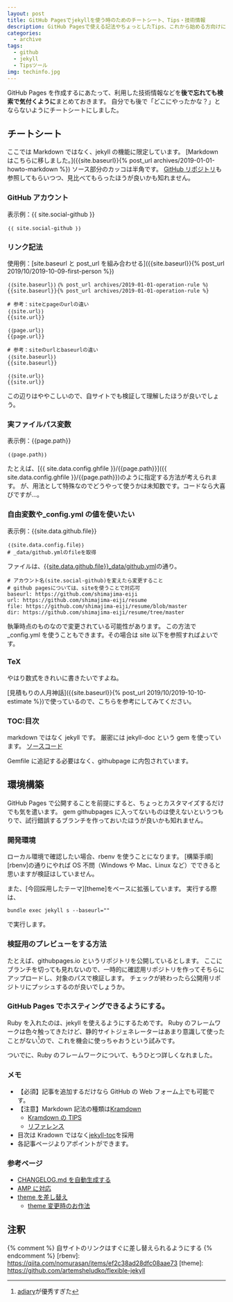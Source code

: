 ```yaml
---
layout: post
title: GitHub Pagesでjekyllを使う時のためのチートシート、Tips・技術情報
description: GitHub Pagesで使える記法やちょっとしたTips、これから始める方向けに環境構築を残します。
categories:
  - archive
tags:
  - github
  - jekyll
  - Tipsツール
img: techinfo.jpg
---
```


GitHub Pages を作成するにあたって、利用した技術情報などを**後で忘れても検索で気付くように**まとめておきます。
自分でも後で「どこにやったかな？」とならないようにチートシートにしました。

## チートシート

ここでは Markdown ではなく、jekyll の機能に限定しています。
[Markdown はこちらに移しました。]({{site.baseurl}}{% post_url archives/2019-01-01-howto-markdown %})
ソース部分のカッコは半角です。
[GitHub リポジトリ]({{site.data.github.url}})も参照してもらいつつ、見比べてもらったほうが良いかも知れません。

### GitHub アカウント

表示例：{{ site.social-github }}

```
｛｛ site.social-github ｝｝
```

### リンク記法

使用例：[site.baseurl と post_url を組み合わせる]({{site.baseurl}}{% post_url 2019/10/2019-10-09-first-person %})

```
｛｛site.baseurl｝｝｛% post_url archives/2019-01-01-operation-rule %｝
{{site.baseurl}}{% post_url archives/2019-01-01-operation-rule %}

# 参考：siteとpageのurlの違い
｛｛site.url｝｝
{{site.url}}

｛｛page.url｝｝
{{page.url}}

# 参考：siteのurlとbaseurlの違い
｛｛site.baseurl｝｝
{{site.baseurl}}

｛｛site.url｝｝
{{site.url}}

```

この辺りはややこしいので、自サイトでも検証して理解したほうが良いでしょう。

### 実ファイルパス変数

表示例：{{page.path}}

```
｛｛page.path｝｝
```

たとえば、[{{ site.data.config.ghfile }}/{{page.path}}]({{ site.data.config.ghfile }}/{{page.path}})のように指定する方法が考えられます。
が、用法として特殊なのでどうやって使うかは未知数です。コードなら大喜びですが…。

### 自由変数や\_config.yml の値を使いたい

表示例：{{site.data.github.file}}

```
｛｛site.data.config.file｝｝
# _data/github.ymlのfileを取得
```

ファイルは、[{{site.data.github.file}}\_data/github.yml]({{site.data.github.file}}/_data/github.yml)の通り。

```
# アカウント名(site.social-github)を変えたら変更すること
# github pagesについては、siteを使うことで対応可
baseurl: https://github.com/shimajima-eiji
url: https://github.com/shimajima-eiji/resume
file: https://github.com/shimajima-eiji/resume/blob/master
dir: https://github.com/shimajima-eiji/resume/tree/master
```

執筆時点のものなので変更されている可能性があります。
この方法で\_config.yml を使うこともできます。その場合は site 以下を参照すればよいです。

### TeX

やはり数式をきれいに書きたいですよね。

[見積もりの人月神話]({{site.baseurl}}{% post_url 2019/10/2019-10-10-estimate %})で使っているので、こちらを参考にしてみてください。

### TOC:目次

markdown ではなく jekyll です。
厳密には jekyll-doc という gem を使っています。
[ソースコード]({{site.data.github.file}}_includes/toc.html)

Gemfile に追記する必要はなく、githubpage に内包されています。

## 環境構築

GitHub Pages で公開することを前提にすると、ちょっとカスタマイズするだけでも気を遣います。
gem githubpages に入ってないものは使えないというつもりで、試行錯誤するブランチを作っておいたほうが良いかも知れません。

### 開発環境

ローカル環境で確認したい場合、rbenv を使うことになります。
[構築手順][rbenv]の通りにやれば OS 不問（Windows や Mac、Linux など）でできると思いますが検証はしていません。

また、[今回採用したテーマ][theme]をベースに拡張しています。
実行する際は、

```
bundle exec jekyll s --baseurl=""
```

で実行します。

### 検証用のプレビューをする方法

たとえば、githubpages.io というリポジトリを公開しているとします。
ここにブランチを切っても見れないので、一時的に確認用リポジトリを作ってそちらにアップロードし、対象のパスで検証します。
チェックが終わったら公開用リポジトリにプッシュするのが良いでしょうか。

### GitHub Pages でホスティングできるようにする。

Ruby を入れたのは、jekyll を使えるようにするためです。
Ruby のフレームワークは色々触ってきたけど、静的サイトジェネレーターはあまり意識して使ったことがない[^1]ので、これを機会に使っちゃおうという試みです。

ついでに、Ruby のフレームワークについて、もうひとつ詳しくなれました。

### メモ

- 【必須】記事を追加するだけなら GitHub の Web フォーム上でも可能です。
- 【注意】Markdown 記法の種類は[Kramdown](http://chirimenmonster.github.io/2016/01/28/tips-jekyll.html)
  - [Kramdown の TIPS](https://rcmdnk.com/blog/2013/10/12/blog-octopress-kramdown/)
  - [リファレンス](http://mae0003.github.io/markdown/2015/06/21/kramdownRefference)
- 目次は Kradown ではなく[jekyll-toc](https://github.com/allejo/jekyll-toc)を採用
- 各記事ページよりアポイントができます。

### 参考ページ

- [CHANGELOG.md を自動生成する](https://github.com/github-changelog-generator/github-changelog-generator)
- [AMP に対応](https://github.com/juusaw/amp-jekyll/)
- [theme を差し替え](http://jekyllthemes.org/)
  - [theme 変更時のお作法](https://e-joint.jp/321/)

## 注釈

[^1]: [adiary](https://adiary.org/)が優秀すぎた

{% comment %} 自サイトのリンクはすぐに差し替えられるようにする {% endcomment %}
[rbenv]: https://qiita.com/nomurasan/items/ef2c38ad28dfc08aae73
[theme]: https://github.com/artemsheludko/flexible-jekyll
